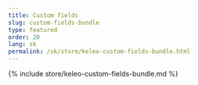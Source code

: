 ```yaml
---
title: Custom fields
slug: custom-fields-bundle
type: featured
order: 20
lang: sk
permalink: /sk/store/keleo-custom-fields-bundle.html
---
```


{% include store/keleo-custom-fields-bundle.md %}
